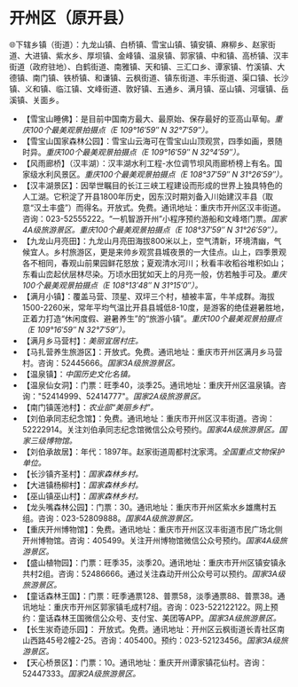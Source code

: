 # 开州区（原开县）  
🌐下辖乡镇（街道）：九龙山镇、白桥镇、雪宝山镇、镇安镇、麻柳乡、赵家街道、大进镇、紫水乡、厚坝镇、金峰镇、温泉镇、郭家镇、中和镇、高桥镇、汉丰街道（政府驻地）、白鹤街道、南雅镇、天和镇、三汇口乡、谭家镇、竹溪镇、大德镇、南门镇、铁桥镇、和谦镇、云枫街道、镇东街道、丰乐街道、渠口镇、长沙镇、义和镇、临江镇、文峰街道、敦好镇、五通乡、满月镇、巫山镇、河堰镇、岳溪镇、关面乡。  
  
* 【雪宝山睡佛】：是目前中国南方最大、最原始、保存最好的亚高山草甸。*重庆100个最美观景拍摄点（E 109°16′59″ N 32°7′59″）。*
* 【雪宝山国家森林公园】：雪宝山云海可在雪宝山山顶观赏，四季如画，景随时异。*重庆100个最美观景拍摄点（E 109°16′59″ N 32°4′59″）。*
* 【风雨廊桥】（汉丰湖）：汉丰湖水利工程-水位调节坝风雨廊桥榜上有名。国家级水利风景区。*重庆100个最美观景拍摄点（E 108°37′59″ N 31°26′59″）。*
* 【汉丰湖景区】：因举世瞩目的长江三峡工程建设而形成的世界上独具特色的人工湖。它积淀了开县1800年历史，因东汉时期刘备入川始建汉丰县（取意“汉土丰盛”）而得名。开放式。免费。通讯地址：重庆市开州区汉丰街道。咨询：023-52555222。“一机智游开州”小程序预约游船和文峰塔门票。*国家4A级旅游景区。重庆100个最美观景拍摄点（E 108°37′59″ N 31°26′59″）。*  
* 【九龙山月亮田】：九龙山月亮田海拔800米以上，空气清新，环境清幽，气候宜人。乡村旅游区，更是来帅乡观赏县城夜景的一大佳点。山上，四季景观各不相同，春观山前果园鲜花怒放；夏观清水河川；秋看丰收稻谷堆积如山；东看山峦起伏层林尽染。万顷水田犹如天上的月亮一般，仿若触手可及。*重庆100个最美观景拍摄点（E 108°13′48″ N 31°15′0″）。*
* 【满月小镇】：覆盖马营、顶星、双坪三个村，植被丰富，牛羊成群。海拔1500-2260米，常年平均气温比开县县城低8-10度，是游客的绝佳避暑胜地，正着力打造“休闲度假、避暑养生”的“旅游小镇”。*重庆100个最美观景拍摄点（E 109°16′59″ N 32°7′59″）。*
* 【满月乡马营村】：*美丽宜居村庄。*
* 【马扎营养生旅游区】：开放式。免费。通讯地址：重庆市开州区满月乡马营村。咨询：52445666。*国家3A级旅游景区。*  
* 【温泉镇】：*中国历史文化名镇。*
* 【温泉仙女洞】：门票：旺季40，淡季25。通讯地址：重庆开州区温泉镇。咨询："52414999、52414777"。*国家2A级旅游景区。*    
* 【南门镇莲池村】：*农业部“美丽乡村”。*
* 【刘伯承同志纪念馆】：免费。通讯地址：重庆市开州区汉丰街道。咨询：52222914。关注刘伯承同志纪念馆微信公众号预约。*国家4A级旅游景区。国家三级博物馆。*  
* 【刘伯承故居】：年代：1897年。赵家街道周都村沈家湾。*全国重点文物保护单位。*
* 【长沙镇齐圣村】：*国家森林乡村。*
* 【大进镇杨柳村】：*国家森林乡村。*
* 【巫山镇巫山村】：*国家森林乡村。*
* 【龙头嘴森林公园】：门票：30。通讯地址：重庆市开州区紫水乡雄鹰村五组。咨询：023-52809888。*国家4A级旅游景区。*  
* 【重庆开州博物馆】：免费。通讯地址：重庆市开州区汉丰街道市民广场北侧开州博物馆。咨询：405499。关注开州博物馆微信公众号预约。*国家4A级旅游景区。*  
* 【盛山植物园】：门票：旺季35，淡季20。通讯地址：重庆市开州区镇安镇永共村2组。咨询：52486666。通过关注森动开州公众号可以预约。*国家3A级旅游景区。*  
* 【童话森林王国】：门票：旺季通票128、普票58，淡季通票88、普票38。通讯地址：重庆市开州区郭家镇毛成村7组。咨询：023-522122122。网上预约：童话森林王国微信公众号、支付宝、美团等APP。*国家3A级旅游景区。*  
* 【长生汖奇迹乐园】： 开放式。免费。通讯地址：开州区云枫街道长青社区南山西路45号2幢2-25。咨询：405400。预约：023-52123456。*国家3A级旅游景区。*  
* 【天心桥景区】：门票：10。通讯地址：重庆开州谭家镇花仙村。咨询：52447333。*国家2A级旅游景区。*  
